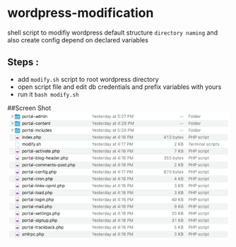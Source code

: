# wordpress-modification
shell script to modifiy wordpress default structure `directory naming` and also create config depend on declared variables

## Steps :
- add `modify.sh` script to root wordpress directory 
- open script file and edit  db credentials and prefix variables with yours 
- run it `bash modify.sh` 

##Screen Shot
![Screenshot](screenshot.png)
